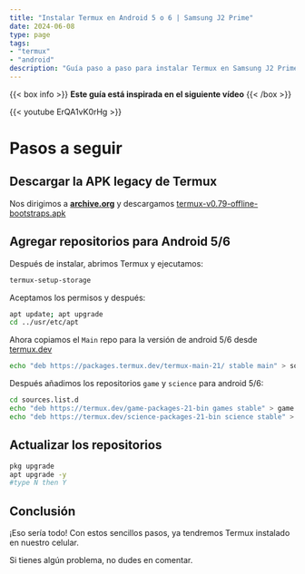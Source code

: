 ```yaml
---
title: "Instalar Termux en Android 5 o 6 | Samsung J2 Prime"
date: 2024-06-08
type: page
tags: 
- "termux"
- "android"
description: "Guía paso a paso para instalar Termux en Samsung J2 Prime... o cualquier otro celular con Android 5 o 6."
---
```


{{< box info >}}
**Este guía está inspirada en el siguiente vídeo**
{{< /box >}}

{{< youtube ErQA1vK0rHg >}}


# Pasos a seguir


## Descargar la APK legacy de Termux

Nos dirigimos a [**archive.org**](https://archive.org/download/termux-repositories-legacy) y descargamos [termux-v0.79-offline-bootstraps.apk](https://archive.org/download/termux-repositories-legacy/termux-v0.79-offline-bootstraps.apk)

## Agregar repositorios para Android 5/6

Después de instalar, abrimos Termux y ejecutamos:

```bash
termux-setup-storage
```
Aceptamos los permisos y después:

```bash
apt update; apt upgrade
cd ../usr/etc/apt
```

Ahora copiamos el `Main` repo para la versión de android 5/6 desde [termux.dev](https://packages.termux.dev/)

```bash
echo "deb https://packages.termux.dev/termux-main-21/ stable main" > sources.list
```
Después añadimos los repositorios `game` y `science` para android 5/6:


```bash
cd sources.list.d
echo "deb https://termux.dev/game-packages-21-bin games stable" > game.list
echo "deb https://termux.dev/science-packages-21-bin science stable" > science.list
```

## Actualizar los repositorios

```bash
pkg upgrade
apt upgrade -y
#type N then Y
```

## Conclusión

¡Eso sería todo! Con estos sencillos pasos, ya tendremos Termux instalado en nuestro celular. 

Si tienes algún problema, no dudes en comentar.



